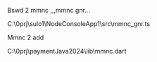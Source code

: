 
Bswd   2 mmnc ,,,mmnc gnr...



C:\0prj\sulo1\NodeConsoleApp1\src\mmnc_gnr.ts



Mmnc 2 add 

C:\0prj\paymentJava2024\lib\mmnc.dart
